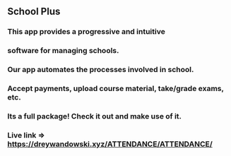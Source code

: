 ## School Plus 
### This app provides a progressive and intuitive
### software for managing schools.
### Our app automates the processes involved in school.
### Accept payments, upload course material, take/grade exams, etc.
### Its a full package! Check it out and make use of it.

### Live link => https://dreywandowski.xyz/ATTENDANCE/ATTENDANCE/

